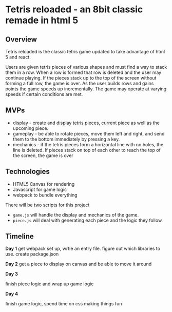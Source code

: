 # Tetris reloaded - an 8bit classic remade in html 5

## Overview

Tetris reloaded is the classic tetris game updated to take advantage of html 5 and react.

Users are given tetris pieces of various shapes and must find a way to stack them in a row.
When a row is formed that row is deleted and the user may continue playing.
If the pieces stack up to the top of the screen without forming a full row, the game is over.
As the user builds rows and gains points the game speeds up incrementally.
The game may operate at varying speeds if certain conditions are met.

## MVPs

* display - create and display tetris pieces, current piece as well as the upcoming piece.
* gameplay - be able to rotate pieces, move them left and right, and send them to the bottom immediately by pressing a key.
* mechanics - if the tetris pieces form a horizontal line with no holes, the line is deleted. If pieces stack on top of each other to reach the top of the screen, the game is over

## Technologies

* HTML5 Canvas for rendering
* Javascript for game logic
* webpack to bundle everything

There will be two scripts for this project
* `game.js` will handle the display and mechanics of the game.
* `piece.js` will deal with generating each piece and the logic they follow.

## Timeline

**Day 1**
get webpack set up, wrtie an entry file. figure out which libraries to use. create package.json

**Day 2**
get a piece to display on canvas and be able to move it around

**Day 3**

finish piece logic and wrap up game logic

**Day 4**

finish game logic, spend time on css making things fun
